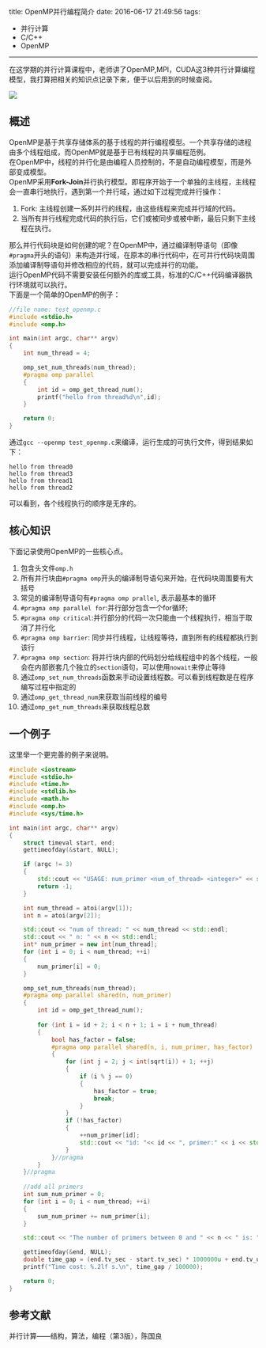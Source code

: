 title: OpenMP并行编程简介
date: 2016-06-17 21:49:56
tags:
 - 并行计算
 - C/C++
 - OpenMP
---

在这学期的并行计算课程中，老师讲了OpenMP,MPI，CUDA这3种并行计算编程模型，我打算把相关的知识点记录下来，便于以后用到的时候查阅。  

![](http://www.openmp.org/wp-content/uploads/openmp-menu-logo.jpg)

<!--more-->
## 概述
OpenMP是基于共享存储体系的基于线程的并行编程模型。一个共享存储的进程由多个线程组成，而OpenMP就是基于已有线程的共享编程范例。  
在OpenMP中，线程的并行化是由编程人员控制的，不是自动编程模型，而是外部变成模型。  
OpenMP采用**Fork-Join**并行执行模型。即程序开始于一个单独的主线程，主线程会一直串行地执行，遇到第一个并行域，通过如下过程完成并行操作：  
 1. Fork: 主线程创建一系列并行的线程，由这些线程来完成并行域的代码。  
 2. 当所有并行线程完成代码的执行后，它们或被同步或被中断，最后只剩下主线程在执行。


那么并行代码块是如何创建的呢？在OpenMP中，通过编译制导语句（即像`#pragma`开头的语句）来构造并行域，在原本的串行代码中，在可并行代码块周围添加编译制导语句并修改相应的代码，就可以完成并行的功能。  
运行OpenMP代码不需要安装任何额外的库或工具，标准的C/C++代码编译器执行环境就可以执行。  
下面是一个简单的OpenMP的例子：
```c
//file name: test_openmp.c
#include <stdio.h>
#include <omp.h>

int main(int argc, char** argv)
{
    int num_thread = 4;

	omp_set_num_threads(num_thread);
	#pragma omp parallel
	{
		int id = omp_get_thread_num();
		printf("hello from thread%d\n",id);
	}

    return 0;
}
```

通过`gcc --openmp test_openmp.c`来编译，运行生成的可执行文件，得到结果如下：
```shell 
hello from thread0
hello from thread3
hello from thread1
hello from thread2
```
可以看到，各个线程执行的顺序是无序的。  

## 核心知识
下面记录使用OpenMP的一些核心点。  
 1. 包含头文件`omp.h`
 2. 所有并行块由`#pragma omp`开头的编译制导语句来开始，在代码块周围要有大括号
 3. 常见的编译制导语句有`#pragma omp prallel`, 表示最基本的循环
 4. `#pragma omp parallel for`:并行部分包含一个for循环;
 5. `#pragma omp critical`:并行部分的代码一次只能由一个线程执行，相当于取消了并行化
 6. `#pragma omp barrier`: 同步并行线程，让线程等待，直到所有的线程都执行到该行
 7. `#pragma omp section`: 将并行块内部的代码划分给线程组中的各个线程，一般会在内部嵌套几个独立的`section`语句，可以使用`nowait`来停止等待 
 8. 通过`omp_set_num_threads`函数来手动设置线程数。可以看到线程数是在程序编写过程中指定的
 9. 通过`omp_get_thread_num`来获取当前线程的编号
 10. 通过`omp_get_num_threads`来获取线程总数

## 一个例子
这里举一个更完善的例子来说明。  
```cpp
#include <iostream>
#include <stdio.h>
#include <time.h>
#include <stdlib.h>
#include <math.h>
#include <omp.h>
#include <sys/time.h>

int main(int argc, char** argv)
{
	struct timeval start, end;
	gettimeofday(&start, NULL);

    if (argc != 3)
    {
        std::cout << "USAGE: num_primer <num_of_thread> <integer>" << std::endl;
        return -1;
    }

    int num_thread = atoi(argv[1]);
    int n = atoi(argv[2]);

	std::cout << "num of thread: " << num_thread << std::endl;
	std::cout << " n: " << n << std::endl;
    int* num_primer = new int[num_thread];
	for (int i = 0; i < num_thread; ++i)
	{
		num_primer[i] = 0;
	}

	omp_set_num_threads(num_thread);
	#pragma omp parallel shared(n, num_primer)
	{
		int id = omp_get_thread_num();
		
    	for (int i = id + 2; i < n + 1; i = i + num_thread)
    	{
			bool has_factor = false;
			#pragma omp parallel shared(n, i, num_primer, has_factor)
			{
				for (int j = 2; j < int(sqrt(i)) + 1; ++j)
				{
					if (i % j == 0)
					{
						has_factor = true;
						break;
					}
				}
				if (!has_factor)
				{
					++num_primer[id];
					std::cout << "id: "<< id << ", primer:" << i << std::endl;
				}
			}//pragma
    	}
	}//pragma
	
	//add all primers
	int sum_num_primer = 0;
	for (int i = 0; i < num_thread; ++i)
	{
		sum_num_primer += num_primer[i];	
	}

	std::cout << "The number of primers between 0 and " << n << " is: " << sum_num_primer << std::endl;

	gettimeofday(&end, NULL);
	double time_gap = (end.tv_sec - start.tv_sec) * 1000000u + end.tv_usec - start.tv_usec;
	printf("Time cost: %.2lf s.\n", time_gap / 100000);

    return 0;
}

```

## 参考文献
并行计算——结构，算法，编程（第3版），陈国良
